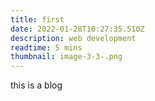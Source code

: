 ```yaml
---
title: first
date: 2022-01-28T10:27:35.510Z
description: web development
readtime: 5 mins
thumbnail: image-3-3-.png
---
```

this is a blog